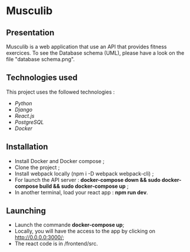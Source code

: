 # Musculib

## Presentation
Musculib is a web application that use an API that provides fitness exercices. To see the Database schema (UML), 
please have a look on the file "database schema.png".


## Technologies used
This project uses the followed technologies :
* _Python_
* _Django_
* _React.js_
* _PostgreSQL_
* _Docker_


## Installation
* Install Docker and Docker compose ;
* Clone the project ;
* Install webpack locally (npm i -D webpack webpack-cli) ;
* For launch the API server : **docker-compose down && sudo docker-compose build && sudo docker-compose up** ;
* In another terminal, load your react app : **npm run dev**.

## Launching
* Launch the commande **docker-compose up**;
* Locally, you will have the access to the app by clicking on http://0.0.0.0:3000/;
* The react code is in /frontend/src.

